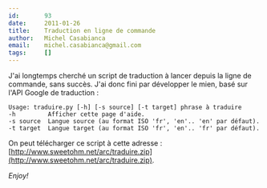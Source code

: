 ```yaml
---
id:       93
date:     2011-01-26
title:    Traduction en ligne de commande
author:   Michel Casabianca
email:    michel.casabianca@gmail.com
tags:     []
---
```


J'ai longtemps cherché un script de traduction à lancer depuis la ligne de commande, sans succès. J'ai donc fini par développer le mien, basé sur l'API Google de traduction :

```
Usage: traduire.py [-h] [-s source] [-t target] phrase à traduire
-h         Afficher cette page d'aide.
-s source  Langue source (au format ISO 'fr', 'en'.. 'en' par défaut).
-t target  Langue target (au format ISO 'fr', 'en'.. 'fr' par défaut).
```

On peut télécharger ce script à cette adresse : [http://www.sweetohm.net/arc/traduire.zip](http://www.sweetohm.net/arc/traduire.zip).

*Enjoy!*
